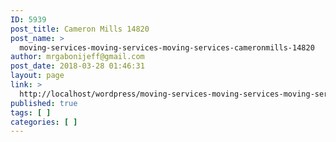 ```yaml
---
ID: 5939
post_title: Cameron Mills 14820
post_name: >
  moving-services-moving-services-moving-services-cameronmills-14820
author: mrgabonijeff@gmail.com
post_date: 2018-03-28 01:46:31
layout: page
link: >
  http://localhost/wordpress/moving-services-moving-services-moving-services-cameronmills-14820/
published: true
tags: [ ]
categories: [ ]
---
```

